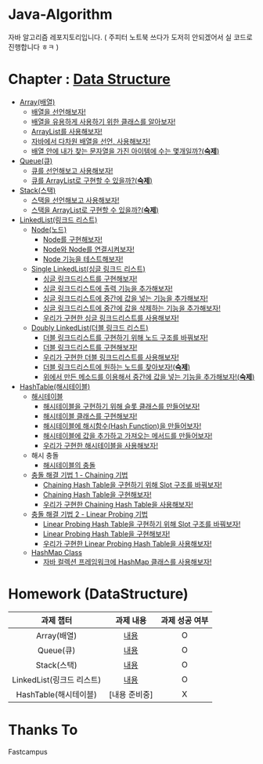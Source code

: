 # Java-Algorithm

자바 알고리즘 레포지토리입니다.
( 주피터 노트북 쓰다가 도저히 안되겠어서 실 코드로 진행합니다 ㅎㅋ )

# Chapter : [Data Structure](https://github.com/BackdevHong/Java-Algorithm/tree/main/Data%20Structure)

-   [Array(배열)](https://github.com/BackdevHong/Java-Algorithm/tree/main/Data%20Structure/Array/src)
    -   [배열을 선언해보자!](https://github.com/BackdevHong/Java-Algorithm/blob/main/Data%20Structure/Array/src/ArrayTest.java)
    -   [배열을 유용하게 사용하기 위한 클래스를 알아보자!](https://github.com/BackdevHong/Java-Algorithm/blob/main/Data%20Structure/Array/src/ArraysClassTest.java)
    -   [ArrayList를 사용해보자!](https://github.com/BackdevHong/Java-Algorithm/blob/main/Data%20Structure/Array/src/ArrayListClassTest.java)
    -   [자바에서 다차원 배열을 선언, 사용해보자!](https://github.com/BackdevHong/Java-Algorithm/blob/main/Data%20Structure/Array/src/MultidimensionalArrayTest.java)
    -   [배열 안에 내가 찾는 문자열을 가진 아이템에 수는 몇개일까?(**숙제**)](https://github.com/BackdevHong/Java-Algorithm/blob/main/Data%20Structure/Array/src/ArrayHomework.java)
-   [Queue(큐)](https://github.com/BackdevHong/Java-Algorithm/tree/main/Data%20Structure/Queue/src)
    -   [큐를 선언해보고 사용해보자!](https://github.com/BackdevHong/Java-Algorithm/blob/main/Data%20Structure/Queue/src/QueueClassTest.java)
    -   [큐를 ArrayList로 구현할 수 있을까?(**숙제**)](https://github.com/BackdevHong/Java-Algorithm/blob/main/Data%20Structure/Queue/src/QueueHomework.java)
-   [Stack(스택)](https://github.com/BackdevHong/Java-Algorithm/tree/main/Data%20Structure/Stack/src)
    -   [스택을 선언해보고 사용해보자!](https://github.com/BackdevHong/Java-Algorithm/blob/main/Data%20Structure/Stack/src/StackClassTest.java)
    -   [스택을 ArrayList로 구현할 수 있을까?(**숙제**)](https://github.com/BackdevHong/Java-Algorithm/blob/main/Data%20Structure/Stack/src/StackHomework.java)
-   [LinkedList(링크드 리스트)](https://github.com/BackdevHong/Java-Algorithm/tree/main/Data%20Structure/LinkedList/src)
    -   [Node(노드)](https://github.com/BackdevHong/Java-Algorithm/tree/main/Data%20Structure/LinkedList/src/Node)
        -   [Node를 구현해보자!](https://github.com/BackdevHong/Java-Algorithm/blob/main/Data%20Structure/LinkedList/src/Node/Node.java)
        -   [Node와 Node를 연결시켜보자!](https://github.com/BackdevHong/Java-Algorithm/blob/main/Data%20Structure/LinkedList/src/Node/Node.java)
        -   [Node 기능을 테스트해보자!](https://github.com/BackdevHong/Java-Algorithm/blob/main/Data%20Structure/LinkedList/src/Node/NodeTest.java)
    -   [Single LinkedList(싱글 링크드 리스트)](https://github.com/BackdevHong/Java-Algorithm/tree/main/Data%20Structure/LinkedList/src/SinbleLinkedList)
        -   [싱글 링크드리스트를 구현해보자!](https://github.com/BackdevHong/Java-Algorithm/blob/main/Data%20Structure/LinkedList/src/SinbleLinkedList/SingleLinkedList.java)
        -   [싱글 링크드리스트에 출력 기능을 추가해보자!](https://github.com/BackdevHong/Java-Algorithm/blob/main/Data%20Structure/LinkedList/src/SinbleLinkedList/SingleLinkedList.java)
        -   [싱글 링크드리스트에 중간에 값을 넣는 기능을 추가해보자!](https://github.com/BackdevHong/Java-Algorithm/blob/main/Data%20Structure/LinkedList/src/SinbleLinkedList/SingleLinkedList.java)
        -   [싱글 링크드리스트에 중간에 값을 삭제하는 기능을 추가해보자!](https://github.com/BackdevHong/Java-Algorithm/blob/main/Data%20Structure/LinkedList/src/SinbleLinkedList/SingleLinkedList.java)
        -   [우리가 구현한 싱글 링크드리스트를 사용해보자!](https://github.com/BackdevHong/Java-Algorithm/blob/main/Data%20Structure/LinkedList/src/SinbleLinkedList/SingleLinkedListTest.java)
    -   [Doubly LinkedList(더블 링크드 리스트)](https://github.com/BackdevHong/Java-Algorithm/tree/main/Data%20Structure/LinkedList/src/DoubleLinkedList)
        -   [더블 링크드리스트를 구현하기 위해 노드 구조를 바꿔보자!](https://github.com/BackdevHong/Java-Algorithm/blob/main/Data%20Structure/LinkedList/src/DoubleLinkedList/DoubleNode/Node.java)
        -   [더블 링크드리스트를 구현해보자!](https://github.com/BackdevHong/Java-Algorithm/blob/main/Data%20Structure/LinkedList/src/DoubleLinkedList/DoubleLinkedList.java)
        -   [우리가 구현한 더블 링크드리스트를 사용해보자!](https://github.com/BackdevHong/Java-Algorithm/blob/main/Data%20Structure/LinkedList/src/DoubleLinkedList/DoubleLinkedListTest.java)
        -   [더블 링크드리스트에 원하는 노드를 찾아보자!(**숙제**)](https://github.com/BackdevHong/Java-Algorithm/blob/main/Data%20Structure/LinkedList/src/DoubleLinkedList/DoubleLinkedList.java)
        -   [위에서 만든 메소드를 이용해서 중간에 값을 넣는 기능을 추가해보자!(**숙제**)](https://github.com/BackdevHong/Java-Algorithm/blob/main/Data%20Structure/LinkedList/src/DoubleLinkedList/DoubleLinkedList.java)
-   [HashTable(해시테이블)](https://github.com/BackdevHong/Java-Algorithm/tree/main/Data%20Structure/HashTable/src)
    -   [해시테이블](https://github.com/BackdevHong/Java-Algorithm/tree/main/Data%20Structure/HashTable/src/HashTable)
        -   [해시테이블을 구현하기 위해 슬롯 클래스를 만들어보자!](https://github.com/BackdevHong/Java-Algorithm/blob/main/Data%20Structure/HashTable/src/HashTable/Slot.java)
        -   [해시테이블 클래스를 구현해보자!](https://github.com/BackdevHong/Java-Algorithm/blob/main/Data%20Structure/HashTable/src/HashTable/MyHash.java)
        -   [해시테이블에 해시함수(Hash Function)을 만들어보자!](https://github.com/BackdevHong/Java-Algorithm/blob/main/Data%20Structure/HashTable/src/HashTable/MyHash.java)
        -   [해시테이블에 값을 추가하고 가져오는 메서드를 만들어보자!](https://github.com/BackdevHong/Java-Algorithm/blob/main/Data%20Structure/HashTable/src/HashTable/MyHash.java)
        -   [우리가 구현한 해시테이블을 사용해보자!](https://github.com/BackdevHong/Java-Algorithm/blob/main/Data%20Structure/HashTable/src/HashTable/MyHashTest.java)
    -   해시 충돌
        -   [해시테이블의 충돌](https://github.com/BackdevHong/Java-Algorithm/blob/main/Data%20Structure/HashTable/src/HashCollision/HashCollisionTest.java)
    -   [충돌 해결 기법 1 - Chaining 기법](https://github.com/BackdevHong/Java-Algorithm/tree/main/Data%20Structure/HashTable/src/ChainingHashTable)
        -   [Chaining Hash Table을 구현하기 위해 Slot 구조를 바꿔보자!](https://github.com/BackdevHong/Java-Algorithm/blob/main/Data%20Structure/HashTable/src/ChainingHashTable/Slot.java)
        -   [Chaining Hash Table을 구현해보자!](https://github.com/BackdevHong/Java-Algorithm/blob/main/Data%20Structure/HashTable/src/ChainingHashTable/MyHash.java)
        -   [우리가 구현한 Chaining Hash Table을 사용해보자!](https://github.com/BackdevHong/Java-Algorithm/blob/main/Data%20Structure/HashTable/src/ChainingHashTable/MyHashTest.java)
    -   [충돌 해결 기법 2 - Linear Probing 기법](https://github.com/BackdevHong/Java-Algorithm/tree/main/Data%20Structure/HashTable/src/LinearProbingHashTable)
        -   [Linear Probing Hash Table을 구현하기 위해 Slot 구조를 바꿔보자!](https://github.com/BackdevHong/Java-Algorithm/blob/main/Data%20Structure/HashTable/src/LinearProbingHashTable/Slot.java)
        -   [Linear Probing Hash Table을 구현해보자!](https://github.com/BackdevHong/Java-Algorithm/blob/main/Data%20Structure/HashTable/src/LinearProbingHashTable/MyHash.java)
        -   [우리가 구현한 Linear Probing Hash Table을 사용해보자!](https://github.com/BackdevHong/Java-Algorithm/blob/main/Data%20Structure/HashTable/src/LinearProbingHashTable/MyHashTest.java)
    -   [HashMap Class](https://github.com/BackdevHong/Java-Algorithm/tree/main/Data%20Structure/HashTable/src/HashMapClass)
        -   [자바 컬렉션 프레임워크에 HashMap 클래스를 사용해보자!](https://github.com/BackdevHong/Java-Algorithm/blob/main/Data%20Structure/HashTable/src/HashMapClass/HashMapTest.java)

# Homework (DataStructure)

|         과제 챕터         |                                          과제 내용                                           | 과제 성공 여부 |
| :-----------------------: | :------------------------------------------------------------------------------------------: | :------------: |
|        Array(배열)        |          [내용](https://backdevhong.notion.site/1-5236f666615c4c1ea15e2395b3663ea2)          |       O        |
|         Queue(큐)         |     [내용](https://backdevhong.notion.site/2-ArrayList-913dc652dc0b4ffab1b7a4f2f6c8954e)     |       O        |
|        Stack(스택)        |     [내용](https://backdevhong.notion.site/3-ArrayList-f47e9bb614674cc5b5c237d326ffa5c8)     |       O        |
| LinkedList(링크드 리스트) | [내용](https://backdevhong.notion.site/4-Doubly-LinkedList-f47e9bb614674cc5b5c237d326ffa5c8) |       O        |
|   HashTable(해시테이블)   |                                        [내용 준비중]                                         |       X        |

# Thanks To

Fastcampus
